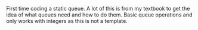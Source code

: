 First time coding a static queue. A lot of this is from my textbook to get the idea of what
queues need and how to do them. Basic queue operations and only works with integers as this is not
a template.
